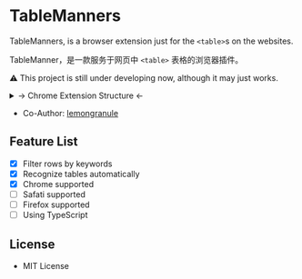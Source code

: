 # TableManners

TableManners, is a browser extension just for the `<table>`s on the websites.

TableManner，是一款服务于网页中 `<table>` 表格的浏览器插件。

⚠️ This project is still under developing now, although it may just works.

<details>
<summary>-> Chrome Extension Structure <-</summary>

![Chrome Extension Structure](./chrome-ext-structure.svg)

</details>

- Co-Author: [lemongranule](https://github.com/lemongranule)

## Feature List

- [x] Filter rows by keywords
- [x] Recognize tables automatically
- [x] Chrome supported
- [ ] Safati supported
- [ ] Firefox supported
- [ ] Using TypeScript

## License

- MIT License
